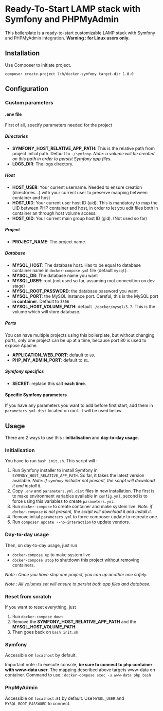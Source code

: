 # Ready-To-Start LAMP stack with Symfony and PHPMyAdmin
This boilerplate is a ready-to-start customizable LAMP stack with Symfony and PHPMyAdmin integration. 
__Warning : for Linux users only__.

## Installation

Use Composer to initiate project.

```
composer create-project lch/docker-symfony target-dir 1.0.0
```

## Configuration
### Custom parameters

#### .env file
First of all, specify parameters needed for the project

##### Directories
- __SYMFONY_HOST_RELATIVE_APP_PATH__: This is the relative path from project initial path. Default to `./symfony`. _Note: a volume will be created on this path in order to persist Symfony app files_. 
- __LOGS_DIR__: The logs directory.

##### Host
- __HOST_USER__: Your current username. Needed to ensure creation (directories...) with your current user to preserve mapping between container and host
- __HOST_UID__: Your current user host ID (uid). This is mandatory to map the UID between PHP container and host, in order to let you edit files both in container an through host volume access.
- __HOST_GID__: Your current main group host ID (gid). (Not used so far)

##### Project
- __PROJECT_NAME__: The project name.

##### Database
- __MYSQL_HOST__: The database host. Has to be equal to database container name in `docker-compose.yml` file (default `mysql`).    
- __MYSQL_DB__: The database name you want
- __MYSQL_USER__: root (not used so far, assuming root connecition on dev stage)
- __MYSQL_ROOT_PASSWORD__: the database password you want 
- __MYSQL_PORT__: the MySQL instance port. Careful, this is the MySQL port __in container__. Default to `3306`  
- __MYSQL_HOST_VOLUME_PATH__: default `./docker/mysql/5.7`. This is the volume which will store database.

##### Ports    

You can have multiple projects using this boilerplate, but without changing ports, only one project can be up at a time, because port 80 is used to expose Apache.

- __APPLICATION_WEB_PORT__: default to `80`.
- __PHP_MY_ADMIN_PORT__: default to `81`.

##### Symfony specifics    
- __SECRET__: replace this salt __each time__.

#### Specific Symfony parameters
If you have any parameters you want to add before first start, add them in `parameters.yml.dist` located on root. It will be used below.

## Usage
There are 2 ways to use this : __initialisation__ and __day-to-day usage__.
### Initialisation
You have to run `bash init.sh`. This script will :
1. Run Symfony installer to install Symfony in `SYMFONY_HOST_RELATIVE_APP_PATH`. So far, it takes the latest version available. _Note: if `symfony` installer not present, the script will download it and install it._
2. Copy `.env` and `parameters.yml.dist` files in new installation. The first is to make environment variables available in `config.yml`, second is to force using this variables to create `parameters.yml`.
3. Run `docker-compose` to create container and make system live. _Note: if `docker-compose` is not present, the script will download it and install it._
4. Remove initial `parameters.yml` to force composer update to recreate one.
5. Run `composer update --no-interaction` to update vendors.

### Day-to-day usage
Then, on day-to-day usage, just run 
- `docker-compose up` to make system live
- `docker-compose stop` to shutdown this project without removing containers. 

_Note : Once you have stop one project, you can up another one safely._

_Note : All volumes set will ensure to persist both app files and database._

### Reset from scratch
If you want to reset everything, just
1. Run `docker-compose down` 
2. Remove the __SYMFONY_HOST_RELATIVE_APP_PATH__ and the __MYSQL_HOST_VOLUME_PATH__
3. Then goes back on `bash init.sh`

### Symfony
Accessible on `localhost` by default.

Important note : to execute console, __be sure to connect to php container with www-data user__. The mapping described above targets www-data on container.
Command to use : `docker-compose exec -u www-data php bash`

### PhpMyAdmin
Accessible on `localhost:81` by default. Use `MYSQL_USER` and `MYSQL_ROOT_PASSWORD` to connect.